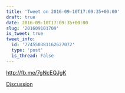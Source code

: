 ```yaml
---
title: 'Tweet on 2016-09-10T17:09:35+00:00'
draft: true
date: 2016-09-10T17:09:35+00:00
slug: '201609101709'
is_tweet: true
tweet_info:
  id: '774550381162627072'
  type: 'post'
  is_thread: False
---
```




<http://fb.me/7gNcEQJgK>

[Discussion](https://x.com/sytelus/status/774550381162627072)
